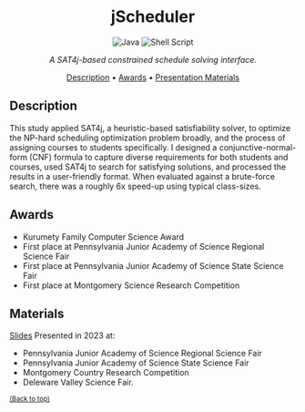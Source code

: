 <div align="center">

# jScheduler

![Java](https://img.shields.io/badge/java-%23ED8B00.svg?style=for-the-badge&logo=openjdk&logoColor=white)
![Shell Script](https://img.shields.io/badge/shell_script-%23121011.svg?style=for-the-badge&logo=gnu-bash&logoColor=white)

<i>A SAT4j-based constrained schedule solving interface.</i>

[Description](#description) •
[Awards](#awards) •
[Presentation Materials](#materials)

</div>

## Description

This study applied SAT4j, a heuristic-based satisfiability solver, to optimize the NP-hard
scheduling optimization problem broadly, and the process of assigning courses to students
specifically. I designed a conjunctive-normal-form (CNF) formula to capture diverse requirements
for both students and courses, used SAT4j to search for satisfying
solutions, and processed the results in a user-friendly format. When evaluated against a brute-force search, there was a roughly 6x speed-up using
typical class-sizes.

## Awards 
- Kurumety Family Computer Science Award
- First place at Pennsylvania Junior Academy of Science Regional Science Fair
- First place at Pennsylvania Junior Academy of Science State Science Fair
- First place at Montgomery Science Research Competition

## Materials
[Slides](presentation.pdf) Presented in 2023 at:
- Pennsylvania Junior Academy of Science Regional Science Fair
- Pennsylvania Junior Academy of Science State Science Fair
- Montgomery Country Research Competition
- Deleware Valley Science Fair.
  
<sup>[(Back to top)](#jScheduler)</sup>
